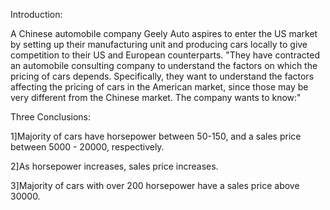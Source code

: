 Introduction:

A Chinese automobile company Geely Auto aspires to enter the US market by setting up their manufacturing unit and producing cars locally to give competition to their US and European counterparts. "They have contracted an automobile consulting company to understand the factors on which the pricing of cars depends. Specifically, they want to understand the factors affecting the pricing of cars in the American market, since those may be very different from the Chinese market. The company wants to know:"

Three Conclusions:

1]Majority of cars have horsepower between 50-150, and a sales price between 5000 - 20000, respectively.

2]As horsepower increases, sales price increases.

3]Majority of cars with over 200 horsepower have a sales price above 30000.
